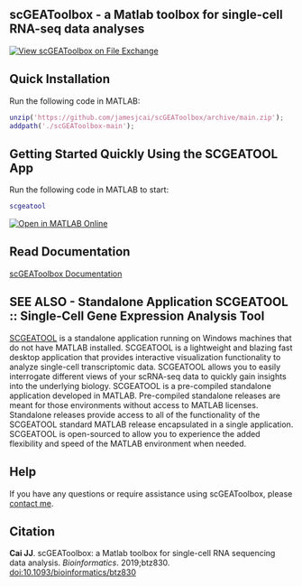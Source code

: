 scGEAToolbox - a Matlab toolbox for single-cell RNA-seq data analyses
---------------------------------------------------------------------

[![View scGEAToolbox on File Exchange](https://www.mathworks.com/matlabcentral/images/matlab-file-exchange.svg)](https://www.mathworks.com/matlabcentral/fileexchange/72917-scgeatoolbox)  

## Quick Installation
Run the following code in MATLAB:
```matlab
unzip('https://github.com/jamesjcai/scGEAToolbox/archive/main.zip');
addpath('./scGEAToolbox-main');
```
## Getting Started Quickly Using the SCGEATOOL App
Run the following code in MATLAB to start:
```matlab
scgeatool
```

[![Open in MATLAB Online](https://www.mathworks.com/images/responsive/global/open-in-matlab-online.svg)](https://matlab.mathworks.com/open/github/v1?repo=jamesjcai/scGEAToolbox&file=online_landing.m)


<!-- ## ICIBM 2023 Workshop Event-specific Information

URL for event page: [www.mathworks.com/licensecenter/classroom/4065650/](https://www.mathworks.com/licensecenter/classroom/4065650/)\
Activation Key: 89355-04019-19254-51485-58564\
Workshop Trial Label: 4065650\
Trial Expiration Date: 2023-July-20
-->

## Read Documentation

[scGEAToolbox Documentation](https://scgeatoolbox.readthedocs.io/)

<!---
## To get started immediately, check out demo scripts:

* [Demo script 1](http://htmlpreview.github.io/?https://github.com/jamesjcai/scGEAToolbox/blob/main/demo_script1.html) Filter, Normalization and Batch Correction of Data
* [Demo script 2](http://htmlpreview.github.io/?https://github.com/jamesjcai/scGEAToolbox/blob/main/demo_script2.html) Feature Selection
* [Demo script 3](http://htmlpreview.github.io/?https://github.com/jamesjcai/scGEAToolbox/blob/main/demo_script3.html) Visualization
* [Demo script 4](http://htmlpreview.github.io/?https://github.com/jamesjcai/scGEAToolbox/blob/main/demo_script4.html) Clustering
* [Demo script 5](http://htmlpreview.github.io/?https://github.com/jamesjcai/scGEAToolbox/blob/main/demo_script5.html) Pseudotime Analysis and Gene Network 
* [Demo script 6](http://htmlpreview.github.io/?https://github.com/jamesjcai/scGEAToolbox/blob/main/demo_script6.html) DE Analysis and Marker Gene Identification

## GUI interface

After installing the toolbox, the main GUI can be run by calling `scGEApp`. 
![](https://github.com/jamesjcai/scGEAToolbox/blob/main/example_data/Fig_2.png?raw=true)
**Fig. 1. Screenshots of an execution of scGEApp -- the app interface of scGEAToolbox.** (a) Two example panels of the main GUI scGEApp; (b) A 3-D scatter plot showing genes whose position is determined by expression mean, CV and dropout rate; (c) A stem plot showing expression level of 50 selected genes across 2,000 cells: 1,000 in one state (blue) and the other 1,000 in the other state (red).

## Analytical workflow built with scGEAToolbox

![](https://github.com/jamesjcai/scGEAToolbox/blob/main/example_data/Fig_1.png?raw=true)  
**Fig. 2. A software workflow built with scGEAToolbox for single-cell gene regulatory network (scGRN) analyses.** High-dimensional scRNA-seq data is filtered, normalized, and used as input for two paths. The first is a combination of (A) dimension-ality reduction and (B) trajectory/psedotime analysis to provide pseudotime-series data. The second is using network inference algorithms to generate (C) a global, coarse GRN structure. The integration of results from the two paths produces (D) pseudotime-series scGRNs, which can be further analyzed through regulatory modeling using parameter estimation algorithms to infer (E) a refined dynamic scGRN.

## Interactive cell type annotation with scGEAToolbox (sc_celltype explorer)

[![scGEAToolbox sc_celltypeexplorer - interactive cell type annotation](https://img.youtube.com/vi/HRQiXX3Jwpg/0.jpg)](https://youtu.be/HRQiXX3Jwpg)
-->

## SEE ALSO - Standalone Application SCGEATOOL :: Single-Cell Gene Expression Analysis Tool

[SCGEATOOL](https://scgeatool.github.io/) is a standalone application running on Windows machines that do not have MATLAB installed. SCGEATOOL is a lightweight and blazing fast desktop application that provides interactive visualization functionality to analyze single-cell transcriptomic data. SCGEATOOL allows you to easily interrogate different views of your scRNA-seq data to quickly gain insights into the underlying biology. SCGEATOOL is a pre-compiled standalone application developed in MATLAB. Pre-compiled standalone releases are meant for those environments without access to MATLAB licenses. Standalone releases provide access to all of the functionality of the SCGEATOOL standard MATLAB release encapsulated in a single application. SCGEATOOL is open-sourced to allow you to experience the added flexibility and speed of the MATLAB environment when needed.

## Help

If you have any questions or require assistance using scGEAToolbox, please [contact me](https://scgeatool.github.io/#contact).

## Citation

**Cai JJ**. scGEAToolbox: a Matlab toolbox for single-cell RNA sequencing data analysis. *Bioinformatics*. 2019;btz830. [doi:10.1093/bioinformatics/btz830](https://doi.org/10.1093/bioinformatics/btz830)
